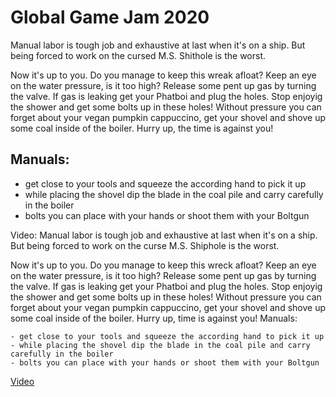 # Global Game Jam 2020
Manual labor is tough job and exhaustive at last when it's on a ship. But being forced to work on the cursed M.S. Shithole is the worst.

Now it's up to you. Do you manage to keep this wreak afloat?
Keep an eye on the water pressure, is it too high? Release some pent up gas by turning the valve. If gas is leaking get your Phatboi and plug the holes. Stop enjoyig the shower and get some bolts up in these holes!
Without pressure you can forget about your vegan pumpkin cappuccino, get your shovel and shove up some coal inside of the boiler.
Hurry up, the time is against you!

## Manuals:
* get close to your tools and squeeze the according hand to pick it up
* while placing the shovel dip the blade in the coal pile and carry carefully in the boiler
* bolts you can place with your hands or shoot them with your Boltgun

Video: Manual labor is tough job and exhaustive at last when it's on a ship. But being forced to work on the curse M.S. Shiphole is the worst.

Now it's up to you. Do you manage to keep this wreck afloat? Keep an eye on the water pressure, is it too high? Release some pent up gas by turning the valve. If gas is leaking get your Phatboi and plug the holes. Stop enjoyig the shower and get some bolts up in these holes! Without pressure you can forget about your vegan pumpkin cappuccino, get your shovel and shove up some coal inside of the boiler. Hurry up, time is against you!
Manuals:

    - get close to your tools and squeeze the according hand to pick it up
    - while placing the shovel dip the blade in the coal pile and carry carefully in the boiler
    - bolts you can place with your hands or shoot them with your Boltgun

[Video](https://youtu.be/34N6p9kF9sc)
